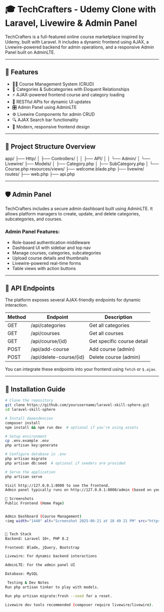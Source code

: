 # 🎓 TechCrafters - Udemy Clone with Laravel, Livewire & Admin Panel

TechCrafters is a full-featured online course marketplace inspired by Udemy, built with Laravel. It includes a dynamic frontend using AJAX, a Livewire-powered backend for admin operations, and a responsive Admin Panel built on AdminLTE.

---

## 🚀 Features

- 🧑‍🏫 Course Management System (CRUD)
- 📂 Categories & Subcategories with Eloquent Relationships
- ⚡ AJAX-powered frontend course and category loading
- 📡 RESTful APIs for dynamic UI updates
- 🎛️ Admin Panel using AdminLTE
- ⚙️ Livewire Components for admin CRUD
- 🔍 AJAX Search bar functionality
- 🎨 Modern, responsive frontend design

---

## 📁 Project Structure Overview

app/
├── Http/
│ ├── Controllers/
│ │ ├── API/
│ │ └── Admin/
│ └── Livewire/
├── Models/
│ ├── Category.php
│ ├── SubCategory.php
│ └── Course.php
resources/views/
├── welcome.blade.php
├── livewire/
routes/
├── web.php
├── api.php


---

## 🛡️ Admin Panel

TechCrafters includes a secure admin dashboard built using AdminLTE. It allows platform managers to create, update, and delete categories, subcategories, and courses.

### Admin Panel Features:

- Role-based authentication middleware
- Dashboard UI with sidebar and top nav
- Manage courses, categories, subcategories
- Upload course details and thumbnails
- Livewire-powered real-time forms
- Table views with action buttons

---

## 📲 API Endpoints

The platform exposes several AJAX-friendly endpoints for dynamic interaction.

| Method | Endpoint                | Description                     |
|--------|-------------------------|---------------------------------|
| GET    | /api/categories         | Get all categories              |
| GET    | /api/courses            | Get all courses                 |
| GET    | /api/course/{id}        | Get specific course detail      |
| POST   | /api/add-course         | Add course (admin)              |
| POST   | /api/delete-course/{id} | Delete course (admin)           |

You can integrate these endpoints into your frontend using `fetch` or `$.ajax`.

---

## 🔧 Installation Guide

```bash
# Clone the repository
git clone https://github.com/yourusername/laravel-skill-sphere.git
cd laravel-skill-sphere

# Install dependencies
composer install
npm install && npm run dev  # optional if you're using assets

# Setup environment
cp .env.example .env
php artisan key:generate

# Configure database in .env
php artisan migrate
php artisan db:seed  # optional if seeders are provided

# Serve the application
php artisan serve

Visit http://127.0.0.1:8000 to see the frontend.
Admin panel typically runs on http://127.0.0.1:8000/admin (based on your route config).

📸 Screenshots
Public Frontend (Home Page)


Admin Dashboard (Course Management)
<img width="1440" alt="Screenshot 2025-06-21 at 10 49 21 PM" src="https://github.com/user-attachments/assets/7b3869fc-cb2f-4bc2-86b7-eecd3e3602d2" />


🧰 Tech Stack
Backend: Laravel 10+, PHP 8.2

Frontend: Blade, jQuery, Bootstrap

Livewire: For dynamic backend interactions

AdminLTE: For the admin panel UI

Database: MySQL

 Testing & Dev Notes
Run php artisan tinker to play with models.

Run php artisan migrate:fresh --seed for a reset.

Livewire dev tools recommended (composer require livewire/livewire).
